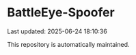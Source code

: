 # BattleEye-Spoofer

Last updated: 2025-06-24 18:10:36

This repository is automatically maintained.
